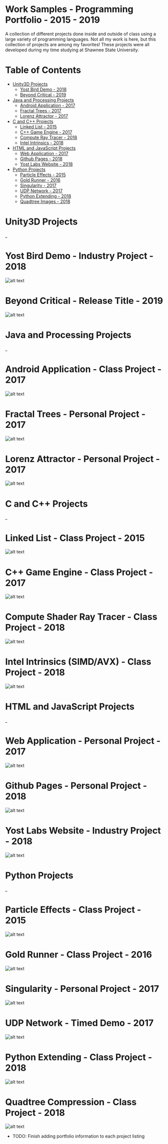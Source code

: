 # Work Samples - Programming Portfolio - 2015 - 2019

A collection of different projects done inside and outside of class using a large variety of programming languages. Not all my work is here, but this collection of projects are among my favorites! These projects were all developed during my time studying at Shawnee State University. 

# Table of Contents
* [Unity3D Projects](#unity)
  - [Yost Bird Demo - 2018](#bird)
  - [Beyond Critical - 2019](#critical)
* [Java and Processing Projects](#java)
  - [Android Application - 2017](#android)
  - [Fractal Trees - 2017](#trees)
  - [Lorenz Attractor - 2017](#lorenz)
* [C and C++ Projects](#c)
  - [Linked List - 2015](#linked)
  - [C++ Game Engine - 2017](#ssuge)
  - [Compute Ray Tracer - 2018](#compute)
  - [Intel Intrinsics - 2018](#intel)
* [HTML and JavaScript Projects](#javascript)
  - [Web Application - 2017](#ava)
  - [Github Pages - 2018](#git)
  - [Yost Labs Website - 2018](#yost)
* [Python Projects](#python)
  - [Particle Effects - 2015](#particles)
  - [Gold Runner - 2016](#runner)
  - [Singularity - 2017](#singular)
  - [UDP Network - 2017](#network)
  - [Python Extending - 2018](#extend)
  - [Quadtree Images - 2018](#quads)

# <a name="unity"></a>Unity3D Projects
_
# <a name="bird"></a>Yost Bird Demo - Industry Project - 2018
![alt text](https://raw.githubusercontent.com/DaltonFox/Project-Collection/master/GitContent/Image_bird.gif)

# <a name="critical"></a>Beyond Critical - Release Title - 2019
![alt text](https://raw.githubusercontent.com/DaltonFox/Project-Collection/master/GitContent/Image_beyond.PNG)


# <a name="java"></a>Java and Processing Projects
_
# <a name="android"></a>Android Application - Class Project - 2017
![alt text](https://raw.githubusercontent.com/DaltonFox/Project-Collection/master/GitContent/Image_android.png)

# <a name="trees"></a>Fractal Trees - Personal Project - 2017
![alt text](https://raw.githubusercontent.com/DaltonFox/Project-Collection/master/GitContent/Image_fractal.gif)

# <a name="lorenz"></a>Lorenz Attractor - Personal Project - 2017
![alt text](https://raw.githubusercontent.com/DaltonFox/Project-Collection/master/GitContent/Image_lorenz.gif)


# <a name="c"></a>C and C++ Projects
_
# <a name="linked"></a>Linked List - Class Project - 2015
![alt text](https://raw.githubusercontent.com/DaltonFox/Project-Collection/master/GitContent/Image_linked.PNG)

# <a name="ssuge"></a>C++ Game Engine - Class Project - 2017
![alt text](https://raw.githubusercontent.com/DaltonFox/Project-Collection/master/GitContent/Image_ssuge.png)

# <a name="compute"></a>Compute Shader Ray Tracer - Class Project - 2018
![alt text](https://raw.githubusercontent.com/DaltonFox/Project-Collection/master/GitContent/Image_raytracer.png)

# <a name="intel"></a>Intel Intrinsics (SIMD/AVX) - Class Project - 2018
![alt text](https://raw.githubusercontent.com/DaltonFox/Project-Collection/master/GitContent/Image_simd.PNG)


# <a name="javascript"></a>HTML and JavaScript Projects
_

# <a name="ava"></a>Web Application - Personal Project - 2017
![alt text](https://raw.githubusercontent.com/DaltonFox/Project-Collection/master/GitContent/Image_mobile.gif)

# <a name="git"></a>Github Pages - Personal Project - 2018
![alt text](https://raw.githubusercontent.com/DaltonFox/Project-Collection/master/GitContent/Image_pages.gif)

# <a name="yost"></a>Yost Labs Website - Industry Project - 2018
![alt text](https://raw.githubusercontent.com/DaltonFox/Project-Collection/master/GitContent/Image_yostlabs.PNG)


# <a name="python"></a>Python Projects
_

# <a name="particles"></a>Particle Effects - Class Project - 2015
![alt text](https://raw.githubusercontent.com/DaltonFox/Project-Collection/master/GitContent/Image_fireworks.gif)

# <a name="runner"></a>Gold Runner - Class Project - 2016
![alt text](https://raw.githubusercontent.com/DaltonFox/Project-Collection/master/GitContent/Image_minecraft.png)

# <a name="singular"></a>Singularity - Personal Project - 2017
![alt text](https://raw.githubusercontent.com/DaltonFox/Project-Collection/master/GitContent/Image_singular.gif)

# <a name="runner"></a>UDP Network - Timed Demo - 2017
![alt text](https://raw.githubusercontent.com/DaltonFox/Project-Collection/master/GitContent/Image_udp.gif)

# <a name="extend"></a>Python Extending - Class Project - 2018
![alt text](https://raw.githubusercontent.com/DaltonFox/Project-Collection/master/GitContent/Image_python.png)

# <a name="quads"></a>Quadtree Compression - Class Project - 2018
![alt text](https://raw.githubusercontent.com/DaltonFox/Project-Collection/master/GitContent/Image_quads.png)



- TODO: Finish adding portfolio information to each project listing
